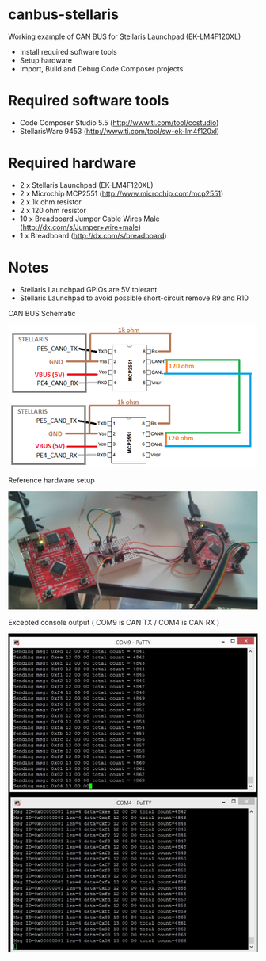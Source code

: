 canbus-stellaris
================

Working example of CAN BUS for Stellaris Launchpad (EK-LM4F120XL)
* Install required software tools
* Setup hardware
* Import, Build and Debug Code Composer projects 


Required software tools
=======================

* Code Composer Studio 5.5 (http://www.ti.com/tool/ccstudio)
* StellarisWare 9453 (http://www.ti.com/tool/sw-ek-lm4f120xl)


Required hardware
=================

* 2 x Stellaris Launchpad (EK-LM4F120XL)
* 2 x Microchip MCP2551 (http://www.microchip.com/mcp2551)
* 2 x 1k ohm resistor
* 2 x 120 ohm resistor
* 10 x Breadboard Jumper Cable Wires Male (http://dx.com/s/Jumper+wire+male)
* 1 x Breadboard (http://dx.com/s/breadboard)

Notes
=====
* Stellaris Launchpad GPIOs are 5V tolerant
* Stellaris Launchpad to avoid possible short-circuit remove R9 and R10

CAN BUS Schematic

![canbus schematic](canbus-schematic.png)

Reference hardware setup

![hardware setup canbus](canbus-stellaris-mcp2551.jpg)

Excepted console output ( COM9 is CAN TX / COM4 is CAN RX )

![console output](canbus-stellaris-console.JPG)








